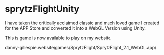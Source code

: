 # sprytzFlightUnity

I have taken the critically acclaimed classic
and much loved game I created for the APP Store
and converted it into a WebGL Version using Unity.

This is game is now available to play on my website.

danny-gillespie.website/games/SprytzFlight/SprytzFlight_2.1_WebGL.app/
